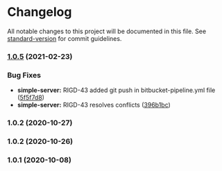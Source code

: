 # Changelog

All notable changes to this project will be documented in this file. See [standard-version](https://github.com/conventional-changelog/standard-version) for commit guidelines.

### [1.0.5](https://bitbucket.org/realeyesmedia/simple-server/compare/v1.0.2...v1.0.5) (2021-02-23)


### Bug Fixes

* **simple-server:** RIGD-43 added git push in bitbucket-pipeline.yml file ([5f5f7d8](https://bitbucket.org/realeyesmedia/simple-server/commit/5f5f7d8a6ba633528b9e6ce0cb98108074445366))
* **simple-server:** RIGD-43 resolves conflicts ([396b1bc](https://bitbucket.org/realeyesmedia/simple-server/commit/396b1bc97bffdc5f23905e3934df23f2110e4ea2))

### 1.0.2 (2020-10-27)

### 1.0.2 (2020-10-26)

### 1.0.1 (2020-10-08)
